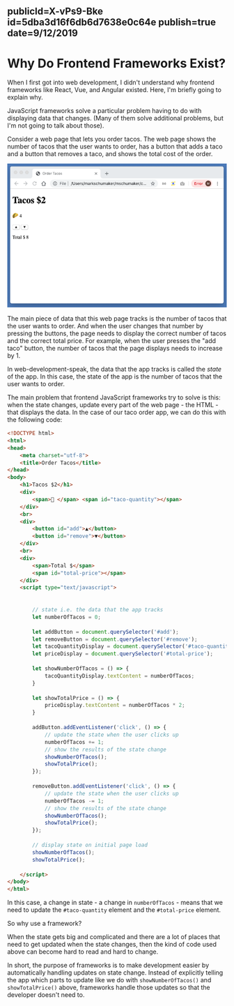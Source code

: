 publicId=X-vPs9-Bke
id=5dba3d16f6db6d7638e0c64e
publish=true
date=9/12/2019
---
# Why Do Frontend Frameworks Exist?

When I first got into web development, I didn't understand why frontend frameworks like React, Vue, and Angular existed. Here, I'm briefly going to explain why.

JavaScript frameworks solve a particular problem having to do with displaying data that changes. (Many of them solve additional problems, but I'm not going to talk about those).

Consider a web page that lets you order tacos. The web page shows the number of tacos that the user wants to order, has a button that adds a taco and a button that removes a taco, and shows the total cost of the order.

<img src="../images/taco-framework.png" />

The main piece of data that this web page tracks is the number of tacos that the user wants to order. And when the user changes that number by pressing the buttons, the page needs to display the correct number of tacos and the correct total price. For example, when the user presses the "add taco" button, the number of tacos that the page displays needs to increase by 1.

In web-development-speak, the data that the app tracks is called the <em>state</em> of the app. In this case, the state of the app is the number of tacos that the user wants to order.

The main problem that frontend JavaScript frameworks try to solve is this: when the state changes, update every part of the web page - the HTML - that displays the data. In the case of our taco order app, we can do this with the following code:

```html
<!DOCTYPE html>
<html>
<head>
    <meta charset="utf-8">
    <title>Order Tacos</title>
</head>
<body>
    <h1>Tacos $2</h1>
    <div>
        <span>🌮 </span> <span id="taco-quantity"></span>
    </div>
    <br>
    <div>
        <button id="add">▲</button>
        <button id="remove">▼</button>
    </div>
    <br>
    <div>
        <span>Total $</span>
        <span id="total-price"></span>
    </div>
    <script type="text/javascript">


        // state i.e. the data that the app tracks
        let numberOfTacos = 0;

        let addButton = document.querySelector('#add');
        let removeButton = document.querySelector('#remove');
        let tacoQuantityDisplay = document.querySelector('#taco-quantity');
        let priceDisplay = document.querySelector('#total-price');

        let showNumberOfTacos = () => {
            tacoQuantityDisplay.textContent = numberOfTacos;
        }

        let showTotalPrice = () => {
            priceDisplay.textContent = numberOfTacos * 2;
        }

        addButton.addEventListener('click', () => {
            // update the state when the user clicks up
            numberOfTacos += 1;
            // show the results of the state change
            showNumberOfTacos();
            showTotalPrice();
        });

        removeButton.addEventListener('click', () => {
            // update the state when the user clicks up
            numberOfTacos -= 1;
            // show the results of the state change
            showNumberOfTacos();
            showTotalPrice();
        });

        // display state on initial page load
        showNumberOfTacos();
        showTotalPrice();

    </script>
</body>
</html>

```
In this case, a change in state - a change in `numberOfTacos` - means that we need to update the `#taco-quantity` element and the `#total-price` element.

So why use a framework?

When the state gets big and complicated and there are a lot of places that need
to get updated when the state changes, then the kind of code used above can
become hard to read and hard to change.

In short, the purpose of frameworks is to make development easier by automatically
handling updates on state change. Instead of explicitly telling the app which
parts to update like we do with `showNumberOfTacos()` and `showTotalPrice()` above,
frameworks handle those updates so that the developer doesn't need to.
